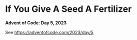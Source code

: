 # If You Give A Seed A Fertilizer

**Advent of Code: Day 5, 2023**

See https://adventofcode.com/2023/day/5
